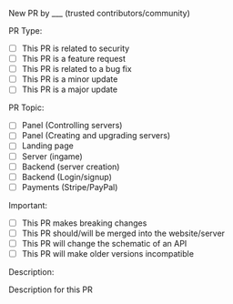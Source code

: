 New PR by ___ (trusted contributors/community)

PR Type:

- [ ] This PR is related to security
- [ ] This PR is a feature request
- [ ] This PR is related to a bug fix
- [ ] This PR is a minor update
- [ ] This PR is a major update

PR Topic:

- [ ] Panel (Controlling servers)
- [ ] Panel (Creating and upgrading servers)
- [ ] Landing page
- [ ] Server (ingame)
- [ ] Backend (server creation)
- [ ] Backend (Login/signup)
- [ ] Payments (Stripe/PayPal)

Important:
- [ ] This PR makes breaking changes
- [ ] This PR should/will be merged into the website/server
- [ ] This PR will change the schematic of an API
- [ ] This PR will make older versions incompatible

Description:

Description for this PR
